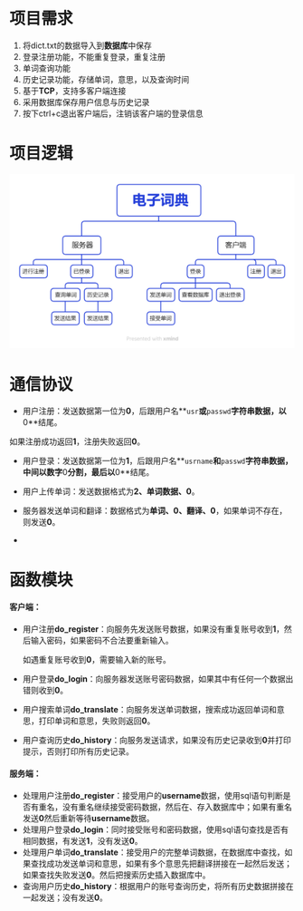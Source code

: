 # **项目需求**

1. 将dict.txt的数据导入到**数据库**中保存
2. 登录注册功能，不能重复登录，重复注册
3. 单词查询功能
4. 历史记录功能，存储单词，意思，以及查询时间
5. 基于**TCP**，支持多客户端连接
6. 采用数据库保存用户信息与历史记录
7. 按下ctrl+c退出客户端后，注销该客户端的登录信息

# 项目逻辑

<img src="./电子词典.png" style="zoom:80%;" />

# 通信协议

- 用户注册：发送数据第一位为**0**，后跟用户名**`usr`**或**`passwd`**字符串数据，以**0**结尾。

​		如果注册成功返回**1**，注册失败返回**0**。

- 用户登录：发送数据第一位为**1**，后跟用户名**`usrname`**和**`passwd`**字符串数据，中间以数字**0**分割，最后以**0**结尾。

- 用户上传单词：发送数据格式为**2、单词数据、0**。

- 服务器发送单词和翻译：数据格式为**单词、0、翻译、0**，如果单词不存在，则发送**0**。

- 

  

# 函数模块

#### 客户端：

- 用户注册**do_register**：向服务先发送账号数据，如果没有重复账号收到**1**，然后输入密码，如果密码不合法要重新输入。

  如遇重复账号收到**0**，需要输入新的账号。

- 用户登录**do_login**：向服务器发送账号密码数据，如果其中有任何一个数据出错则收到**0**。

- 用户搜索单词**do_translate**：向服务发送单词数据，搜索成功返回单词和意思，打印单词和意思，失败则返回**0**。

- 用户查询历史**do_history**：向服务发送请求，如果没有历史记录收到**0**并打印提示，否则打印所有历史记录。

  

#### 服务端：

- 处理用户注册**do_register**：接受用户的**username**数据，使用sql语句判断是否有重名，没有重名继续接受密码数据，然后在、存入数据库中；如果有重名发送**0**然后重新等待**username**数据。
- 处理用户登录**do_login**：同时接受账号和密码数据，使用sql语句查找是否有相同数据，有发送**1**，没有发送**0**。
- 处理用户单词**do_translate**：接受用户的完整单词数据，在数据库中查找，如果查找成功发送单词和意思，如果有多个意思先把翻译拼接在一起然后发送；如果查找失败发送**0**。然后把搜索历史插入数据库中。
- 查询用户历史**do_history**：根据用户的账号查询历史，将所有历史数据拼接在一起发送；没有发送**0**。









